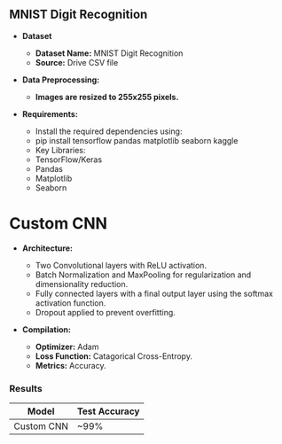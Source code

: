 ## MNIST Digit Recognition

- **Dataset**
    
  - **Dataset Name:** MNIST Digit Recognition
  - **Source:** Drive CSV file


- **Data Preprocessing:**
  - **Images are resized to 255x255 pixels.**
  
- **Requirements:**
  - Install the required dependencies using:
  - pip install tensorflow pandas matplotlib seaborn kaggle
  - Key Libraries:
  - TensorFlow/Keras
  - Pandas
  - Matplotlib
  - Seaborn


# Custom CNN

- **Architecture:**
  - Two Convolutional layers with ReLU activation.
  - Batch Normalization and MaxPooling for regularization and dimensionality reduction.
  - Fully connected layers with a final output layer using the softmax activation function.
  - Dropout applied to prevent overfitting.

- **Compilation:**
  
  - **Optimizer:** Adam 
  - **Loss Function:** Catagorical Cross-Entropy.
  - **Metrics:** Accuracy.
    

### Results

| Model         | Test Accuracy |
|---------------|---------------|
| Custom CNN    | ~99%          | 




 